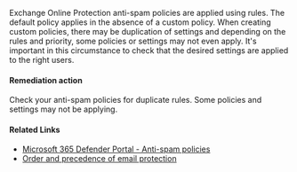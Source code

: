 Exchange Online Protection anti-spam policies are applied using rules. The default policy applies in the absence of a custom policy. When creating custom policies, there may be duplication of settings and depending on the rules and priority, some policies or settings may not even apply. It's important in this circumstance to check that the desired settings are applied to the right users.

#### Remediation action
Check your anti-spam policies for duplicate rules. Some policies and settings may not be applying.

#### Related Links

* [Microsoft 365 Defender Portal - Anti-spam policies](https://security.microsoft.com/antispam) 
* [Order and precedence of email protection](https://aka.ms/orca-antispam-docs-5)
